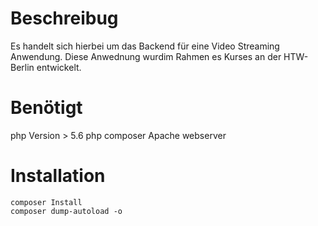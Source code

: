 # Beschreibug

Es handelt sich hierbei um das Backend für eine Video Streaming Anwendung.
Diese Anwednung wurdim Rahmen es Kurses an der HTW-Berlin entwickelt.


# Benötigt

php  Version > 5.6
php composer
Apache webserver


# Installation

    composer Install
    composer dump-autoload -o
